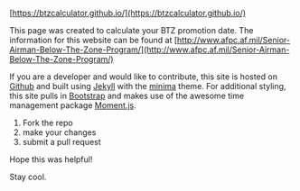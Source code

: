 [https://btzcalculator.github.io/](https://btzcalculator.github.io/)

This page was created to calculate your BTZ promotion date.
The information for this website can be found at [http://www.afpc.af.mil/Senior-Airman-Below-The-Zone-Program/](http://www.afpc.af.mil/Senior-Airman-Below-The-Zone-Program/)

If you are a developer and would like to contribute, this site is hosted on [Github](https://github.com/BTZCalculator/BTZCalculator.github.io) and built using [Jekyll](https://jekyllrb.com) with the [minima](https://rubygems.org/gems/minima) theme. For additional styling, this site pulls in [Bootstrap]() and makes use of the awesome time management package [Moment.js](https://momentjs.com/).

1. Fork the repo
2. make your changes
3. submit a pull request

Hope this was helpful!

Stay cool.